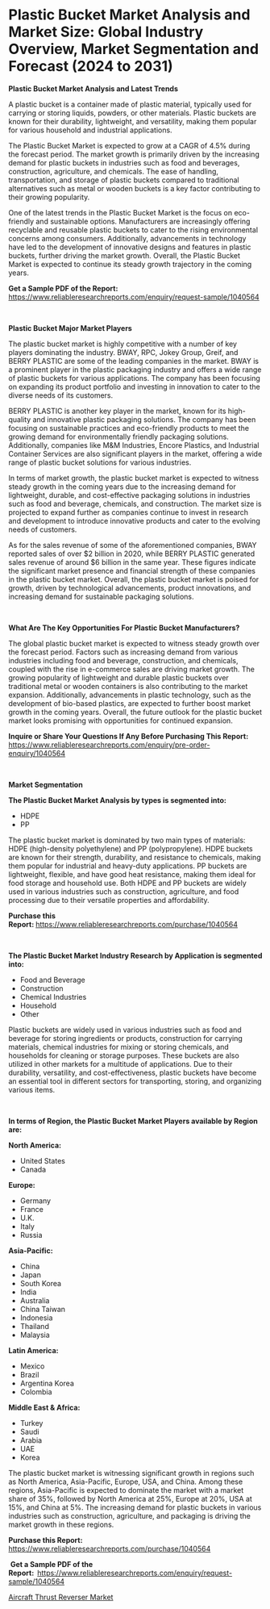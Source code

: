 <p><h1>Plastic Bucket Market Analysis and Market Size: Global Industry Overview, Market Segmentation and Forecast (2024 to 2031)</h1></p><p><strong>Plastic Bucket Market Analysis and Latest Trends</strong></p>
<p><p>A plastic bucket is a container made of plastic material, typically used for carrying or storing liquids, powders, or other materials. Plastic buckets are known for their durability, lightweight, and versatility, making them popular for various household and industrial applications.</p><p>The Plastic Bucket Market is expected to grow at a CAGR of 4.5% during the forecast period. The market growth is primarily driven by the increasing demand for plastic buckets in industries such as food and beverages, construction, agriculture, and chemicals. The ease of handling, transportation, and storage of plastic buckets compared to traditional alternatives such as metal or wooden buckets is a key factor contributing to their growing popularity.</p><p>One of the latest trends in the Plastic Bucket Market is the focus on eco-friendly and sustainable options. Manufacturers are increasingly offering recyclable and reusable plastic buckets to cater to the rising environmental concerns among consumers. Additionally, advancements in technology have led to the development of innovative designs and features in plastic buckets, further driving the market growth. Overall, the Plastic Bucket Market is expected to continue its steady growth trajectory in the coming years.</p></p>
<p><strong>Get a Sample PDF of the Report:&nbsp;</strong> <a href="https://www.reliableresearchreports.com/enquiry/request-sample/1040564">https://www.reliableresearchreports.com/enquiry/request-sample/1040564</a></p>
<p>&nbsp;</p>
<p><strong>Plastic Bucket Major Market Players</strong></p>
<p><p>The plastic bucket market is highly competitive with a number of key players dominating the industry. BWAY, RPC, Jokey Group, Greif, and BERRY PLASTIC are some of the leading companies in the market. BWAY is a prominent player in the plastic packaging industry and offers a wide range of plastic buckets for various applications. The company has been focusing on expanding its product portfolio and investing in innovation to cater to the diverse needs of its customers. </p><p>BERRY PLASTIC is another key player in the market, known for its high-quality and innovative plastic packaging solutions. The company has been focusing on sustainable practices and eco-friendly products to meet the growing demand for environmentally friendly packaging solutions. Additionally, companies like M&M Industries, Encore Plastics, and Industrial Container Services are also significant players in the market, offering a wide range of plastic bucket solutions for various industries.</p><p>In terms of market growth, the plastic bucket market is expected to witness steady growth in the coming years due to the increasing demand for lightweight, durable, and cost-effective packaging solutions in industries such as food and beverage, chemicals, and construction. The market size is projected to expand further as companies continue to invest in research and development to introduce innovative products and cater to the evolving needs of customers.</p><p>As for the sales revenue of some of the aforementioned companies, BWAY reported sales of over $2 billion in 2020, while BERRY PLASTIC generated sales revenue of around $6 billion in the same year. These figures indicate the significant market presence and financial strength of these companies in the plastic bucket market. Overall, the plastic bucket market is poised for growth, driven by technological advancements, product innovations, and increasing demand for sustainable packaging solutions.</p></p>
<p>&nbsp;</p>
<p><strong>What Are The Key Opportunities For Plastic Bucket Manufacturers?</strong></p>
<p><p>The global plastic bucket market is expected to witness steady growth over the forecast period. Factors such as increasing demand from various industries including food and beverage, construction, and chemicals, coupled with the rise in e-commerce sales are driving market growth. The growing popularity of lightweight and durable plastic buckets over traditional metal or wooden containers is also contributing to the market expansion. Additionally, advancements in plastic technology, such as the development of bio-based plastics, are expected to further boost market growth in the coming years. Overall, the future outlook for the plastic bucket market looks promising with opportunities for continued expansion.</p></p>
<p><strong>Inquire or Share Your Questions If Any Before Purchasing This Report:</strong> <a href="https://www.reliableresearchreports.com/enquiry/pre-order-enquiry/1040564">https://www.reliableresearchreports.com/enquiry/pre-order-enquiry/1040564</a></p>
<p>&nbsp;</p>
<p><strong>Market Segmentation</strong></p>
<p><strong>The Plastic Bucket Market Analysis by types is segmented into:</strong></p>
<p><ul><li>HDPE</li><li>PP</li></ul></p>
<p><p>The plastic bucket market is dominated by two main types of materials: HDPE (high-density polyethylene) and PP (polypropylene). HDPE buckets are known for their strength, durability, and resistance to chemicals, making them popular for industrial and heavy-duty applications. PP buckets are lightweight, flexible, and have good heat resistance, making them ideal for food storage and household use. Both HDPE and PP buckets are widely used in various industries such as construction, agriculture, and food processing due to their versatile properties and affordability.</p></p>
<p><strong>Purchase this Report:&nbsp;</strong><a href="https://www.reliableresearchreports.com/purchase/1040564">https://www.reliableresearchreports.com/purchase/1040564</a></p>
<p>&nbsp;</p>
<p><strong>The Plastic Bucket Market Industry Research by Application is segmented into:</strong></p>
<p><ul><li>Food and Beverage</li><li>Construction</li><li>Chemical Industries</li><li>Household</li><li>Other</li></ul></p>
<p><p>Plastic buckets are widely used in various industries such as food and beverage for storing ingredients or products, construction for carrying materials, chemical industries for mixing or storing chemicals, and households for cleaning or storage purposes. These buckets are also utilized in other markets for a multitude of applications. Due to their durability, versatility, and cost-effectiveness, plastic buckets have become an essential tool in different sectors for transporting, storing, and organizing various items.</p></p>
<p>&nbsp;</p>
<p><strong>In terms of Region, the Plastic Bucket Market Players available by Region are:</strong></p>
<p>
    <p> <strong> North America: </strong>
        <ul>
            <li>United States</li>
            <li>Canada</li>
        </ul>
        </p> 
    <p> <strong> Europe: </strong>
        <ul>
            <li>Germany</li>
            <li>France</li>
            <li>U.K.</li>
            <li>Italy</li>
            <li>Russia</li>
        </ul>
        </p> 
    <p> <strong> Asia-Pacific: </strong>
        <ul>
            <li>China</li>
            <li>Japan</li>
            <li>South Korea</li>
            <li>India</li>
            <li>Australia</li>
            <li>China Taiwan</li>
            <li>Indonesia</li>
            <li>Thailand</li>
            <li>Malaysia</li>
        </ul>
        </p> 
    <p> <strong> Latin America: </strong>
        <ul>
            <li>Mexico</li>
            <li>Brazil</li>
            <li>Argentina Korea</li>
            <li>Colombia</li>
        </ul>
        </p> 
    <p> <strong> Middle East & Africa: </strong>
        <ul>
            <li>Turkey</li>
            <li>Saudi</li>
            <li>Arabia</li>
            <li>UAE</li>
            <li>Korea</li>
        </ul>
    </p>
    </p>
<p><p>The plastic bucket market is witnessing significant growth in regions such as North America, Asia-Pacific, Europe, USA, and China. Among these regions, Asia-Pacific is expected to dominate the market with a market share of 35%, followed by North America at 25%, Europe at 20%, USA at 15%, and China at 5%. The increasing demand for plastic buckets in various industries such as construction, agriculture, and packaging is driving the market growth in these regions.</p></p>
<p><strong>Purchase this Report: </strong><a href="https://www.reliableresearchreports.com/purchase/1040564">https://www.reliableresearchreports.com/purchase/1040564</a></p>
<p>&nbsp;<strong>Get a Sample PDF of the Report:&nbsp;&nbsp;</strong><a href="https://www.reliableresearchreports.com/enquiry/request-sample/1040564">https://www.reliableresearchreports.com/enquiry/request-sample/1040564</a></p>
<p><strong></strong></p>
<p><p><a href="https://acidic-farm-354.notion.site/Aircraft-Thrust-Reverser-Market-Provides-a-Comprehensive-Analysis-Including-a-Macro-Overview-of-the--5999a32de539459f8ad3f26c9b45ba12">Aircraft Thrust Reverser Market</a></p></p>